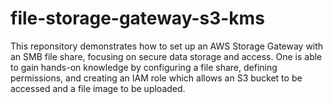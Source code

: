 # file-storage-gateway-s3-kms

This reponsitory demonstrates how to set up an AWS Storage Gateway with an SMB file share, focusing on secure data storage and access.
One is able to gain hands-on knowledge by configuring a file share, defining permissions, and creating an IAM role
which allows an S3 bucket to be accessed and a file image to be uploaded.
